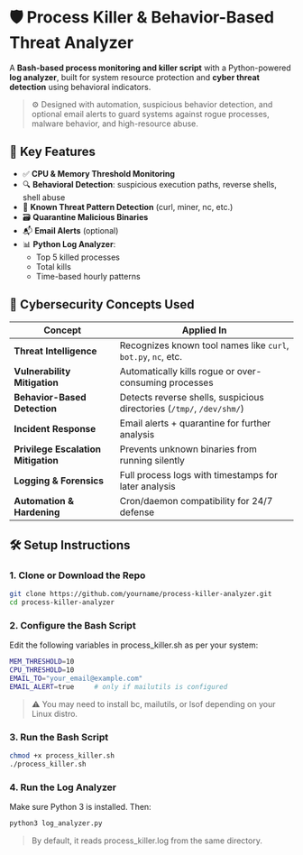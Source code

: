 # 🛡️ Process Killer & Behavior-Based Threat Analyzer

A **Bash-based process monitoring and killer script** with a Python-powered **log analyzer**, built for system resource protection and **cyber threat detection** using behavioral indicators.

> ⚙️ Designed with automation, suspicious behavior detection, and optional email alerts to guard systems against rogue processes, malware behavior, and high-resource abuse.



## 📌 Key Features

- ✅ **CPU & Memory Threshold Monitoring**
- 🔍 **Behavioral Detection**: suspicious execution paths, reverse shells, shell abuse
- 🧠 **Known Threat Pattern Detection** (curl, miner, nc, etc.)
- 🗃️ **Quarantine Malicious Binaries**
- 📬 **Email Alerts** (optional)
- 📊 **Python Log Analyzer**:
  - Top 5 killed processes
  - Total kills
  - Time-based hourly patterns



## 🧠 Cybersecurity Concepts Used

| Concept | Applied In |
|--------|------------|
| **Threat Intelligence** | Recognizes known tool names like `curl`, `bot.py`, `nc`, etc. |
| **Vulnerability Mitigation** | Automatically kills rogue or over-consuming processes |
| **Behavior-Based Detection** | Detects reverse shells, suspicious directories (`/tmp/`, `/dev/shm/`) |
| **Incident Response** | Email alerts + quarantine for further analysis |
| **Privilege Escalation Mitigation** | Prevents unknown binaries from running silently |
| **Logging & Forensics** | Full process logs with timestamps for later analysis |
| **Automation & Hardening** | Cron/daemon compatibility for 24/7 defense |



## 🛠️ Setup Instructions

### 1. Clone or Download the Repo
```bash
git clone https://github.com/yourname/process-killer-analyzer.git
cd process-killer-analyzer
```
### 2. Configure the Bash Script
Edit the following variables in process_killer.sh as per your system:
```bash
MEM_THRESHOLD=10
CPU_THRESHOLD=10
EMAIL_TO="your_email@example.com"
EMAIL_ALERT=true     # only if mailutils is configured
```
> ⚠️ You may need to install bc, mailutils, or lsof depending on your Linux distro.
### 3. Run the Bash Script
```bash
chmod +x process_killer.sh
./process_killer.sh
```
### 4. Run the Log Analyzer
Make sure Python 3 is installed. Then:
```bash
python3 log_analyzer.py
```
> By default, it reads process_killer.log from the same directory.





